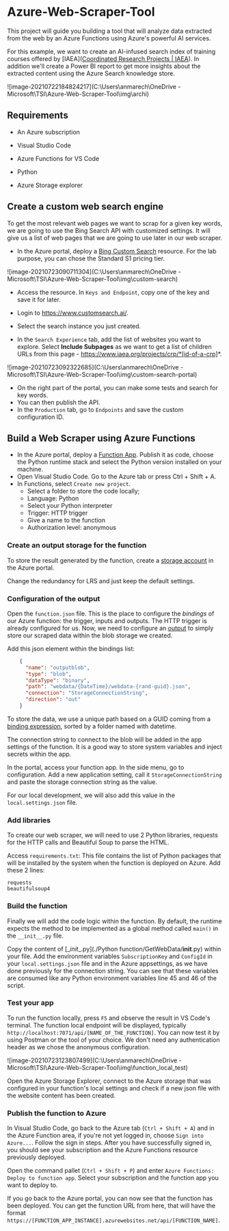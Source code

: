 # Azure-Web-Scraper-Tool
This project will guide you building a tool that will analyze data extracted from the web by an Azure Functions using Azure's powerful AI services.

For this example, we want to create an AI-infused search index of training courses offered by [IAEA]([Coordinated Research Projects | IAEA](https://www.iaea.org/projects/coordinated-research-projects)). In addition we'll create a Power BI report to get more insights about the extracted content using the Azure Search knowledge store.

![image-20210722184824217](C:\Users\anmarech\OneDrive - Microsoft\TSI\Azure-Web-Scraper-Tool\img\archi)



## Requirements

- An Azure subscription
- Visual Studio Code

- Azure Functions for VS Code
- Python
- Azure Storage explorer

## Create a custom web search engine

To get the most relevant web pages we want to scrap for a given key words, we are going to use the Bing Search API with customized settings. It will give us a list of web pages that we are going to use later in our web scraper.

- In the Azure portal, deploy a [Bing Custom Search](https://docs.microsoft.com/en-us/bing/search-apis/bing-web-search/create-bing-search-service-resource) resource. For the lab purpose, you can chose the Standard S1 pricing tier.

![image-20210723090711304](C:\Users\anmarech\OneDrive - Microsoft\TSI\Azure-Web-Scraper-Tool\img\custom-search)



- Access the resource. In `Keys and Endpoint`, copy one of the key and save it for later.

- Login to https://www.customsearch.ai/.
- Select the search instance you just created.
- In the `Search Experience` tab, add the list of websites you want to explore. Select **Include Subpages** as we want to get a list of children URLs  from this page - https://www.iaea.org/projects/crp/*[id-of-a-crp]*. 

![image-20210723092322685](C:\Users\anmarech\OneDrive - Microsoft\TSI\Azure-Web-Scraper-Tool\img\custom-search-portal)

- On the right part of the portal, you can make some tests and search for key words.
- You can then publish the API. 
- In the `Production` tab, go to `Endpoints` and save the custom configuration ID.

## Build a Web Scraper using Azure Functions

- In the Azure portal, deploy a [Function App](https://ms.portal.azure.com/#blade/Microsoft_Azure_Marketplace/GalleryItemDetailsBladeNopdl/product/%7B%22displayName%22%3A%22Function%20App%22%2C%22itemDisplayName%22%3A%22Function%20App%22%2C%22id%22%3A%22Microsoft.FunctionApp%22%2C%22bigId%22%3A%22Microsoft.FunctionApp%22%2C%22offerId%22%3A%22FunctionApp%22%2C%22publisherId%22%3A%22Microsoft%22%2C%22publisherDisplayName%22%3A%22Microsoft%22%2C%22summary%22%3A%22Write%20any%20function%20in%20minutes%20%E2%80%93%20whether%20to%20run%20a%20simple%20job%20that%20cleans%20up%20a%20database%20or%20build%20a%20more%20complex%20architecture.%20Creating%20functions%20is%20easier%20than%20ever%20before%2C%20whatever%20your%20chosen%20OS%2C%20platform%2C%20or%20development%20method.%22%2C%22longSummary%22%3A%22Write%20any%20function%20in%20minutes%20%E2%80%93%20whether%20to%20run%20a%20simple%20job%20that%20cleans%20up%20a%20database%20or%20build%20a%20more%20complex%20architecture.%20Creating%20functions%20is%20easier%20than%20ever%20before%2C%20whatever%20your%20chosen%20OS%2C%20platform%2C%20or%20development%20method.%22%2C%22description%22%3A%22Write%20any%20function%20in%20minutes%20%E2%80%93%20whether%20to%20run%20a%20simple%20job%20that%20cleans%20up%20a%20database%20or%20build%20a%20more%20complex%20architecture.%20Creating%20functions%20is%20easier%20than%20ever%20before%2C%20whatever%20your%20chosen%20OS%2C%20platform%2C%20or%20development%20method.%22%2C%22isPrivate%22%3Afalse%2C%22hasPrivateOffer%22%3Afalse%2C%22isMacc%22%3Atrue%2C%22isPreview%22%3Afalse%2C%22isByol%22%3Afalse%2C%22isCSPEnabled%22%3Atrue%2C%22isCSPSelective%22%3Afalse%2C%22isThirdParty%22%3Afalse%2C%22isReseller%22%3Afalse%2C%22hasFreeTrials%22%3Afalse%2C%22marketingMaterial%22%3A%5B%5D%2C%22version%22%3A%228.1.3%22%2C%22metadata%22%3A%7B%22leadGeneration%22%3Anull%2C%22testDrive%22%3Anull%7D%2C%22categoryIds%22%3A%5B%22azure%22%2C%22web%22%2C%22dreamSparkException%22%5D%2C%22screenshotUris%22%3A%5B%5D%2C%22links%22%3A%5B%7B%22id%22%3A%220%22%2C%22displayName%22%3A%22Documentation%22%2C%22uri%22%3A%22http%3A%2F%2Fgo.microsoft.com%2Ffwlink%2F%3FLinkID%3D747839%22%7D%2C%7B%22id%22%3A%221%22%2C%22displayName%22%3A%22Solution%20Overview%22%2C%22uri%22%3A%22http%3A%2F%2Fgo.microsoft.com%2Ffwlink%2F%3FLinkID%3D761159%22%7D%2C%7B%22id%22%3A%222%22%2C%22displayName%22%3A%22Pricing%20Details%22%2C%22uri%22%3A%22http%3A%2F%2Fgo.microsoft.com%2Ffwlink%2F%3FLinkId%3D761473%22%7D%5D%2C%22filters%22%3A%5B%5D%2C%22plans%22%3A%5B%7B%22id%22%3A%22FunctionApp%22%2C%22displayName%22%3A%22Function%20App%22%2C%22summary%22%3A%22Write%20any%20function%20in%20minutes%20%E2%80%93%20whether%20to%20run%20a%20simple%20job%20that%20cleans%20up%20a%20database%20or%20build%20a%20more%20complex%20architecture.%20Creating%20functions%20is%20easier%20than%20ever%20before%2C%20whatever%20your%20chosen%20OS%2C%20platform%2C%20or%20development%20method.%22%2C%22description%22%3A%22Write%20any%20function%20in%20minutes%20%E2%80%93%20whether%20to%20run%20a%20simple%20job%20that%20cleans%20up%20a%20database%20or%20build%20a%20more%20complex%20architecture.%20Creating%20functions%20is%20easier%20than%20ever%20before%2C%20whatever%20your%20chosen%20OS%2C%20platform%2C%20or%20development%20method.%22%2C%22restrictedAudience%22%3A%7B%7D%2C%22skuId%22%3A%22FunctionApp%22%2C%22planId%22%3A%22FunctionApp%22%2C%22legacyPlanId%22%3A%22Microsoft.FunctionApp%22%2C%22keywords%22%3A%5B%5D%2C%22type%22%3A%22None%22%2C%22leadGeneration%22%3Anull%2C%22testDrive%22%3Anull%2C%22categoryIds%22%3A%5B%22azure%22%2C%22web%22%2C%22dreamSparkException%22%5D%2C%22conversionPaths%22%3A%5B%5D%2C%22metadata%22%3A%7B%7D%2C%22uiDefinitionUri%22%3A%22https%3A%2F%2Fcatalogartifact.azureedge.net%2Fpublicartifacts%2FMicrosoft.FunctionApp-8.1.3%2FUIDefinition.json%22%2C%22artifacts%22%3A%5B%7B%22name%22%3A%22dummytemplate%22%2C%22uri%22%3A%22https%3A%2F%2Fcatalogartifact.azureedge.net%2Fpublicartifacts%2FMicrosoft.FunctionApp-8.1.3%2Fdummytemplate.json%22%2C%22type%22%3A%22Template%22%7D%5D%2C%22version%22%3A%228.1.3%22%2C%22itemName%22%3A%22FunctionApp%22%2C%22isPrivate%22%3Afalse%2C%22isHidden%22%3Afalse%2C%22hasFreeTrials%22%3Afalse%2C%22isByol%22%3Afalse%2C%22isFree%22%3Afalse%2C%22isPayg%22%3Afalse%2C%22isStopSell%22%3Afalse%2C%22cspState%22%3A%22OptIn%22%2C%22isQuantifiable%22%3Afalse%2C%22vmSecuritytype%22%3A%22None%22%2C%22stackType%22%3A%22ARM%22%7D%5D%2C%22selectedPlanId%22%3A%22FunctionApp%22%2C%22iconFileUris%22%3A%7B%22small%22%3A%22https%3A%2F%2Fcatalogartifact.azureedge.net%2Fpublicartifacts%2FMicrosoft.FunctionApp-8.1.3%2FSmall.png%22%2C%22medium%22%3A%22https%3A%2F%2Fcatalogartifact.azureedge.net%2Fpublicartifacts%2FMicrosoft.FunctionApp-8.1.3%2FMedium.png%22%2C%22large%22%3A%22https%3A%2F%2Fcatalogartifact.azureedge.net%2Fpublicartifacts%2FMicrosoft.FunctionApp-8.1.3%2FLarge.png%22%2C%22wide%22%3A%22https%3A%2F%2Fcatalogartifact.azureedge.net%2Fpublicartifacts%2FMicrosoft.FunctionApp-8.1.3%2FWide.png%22%7D%2C%22itemType%22%3A%22Single%22%2C%22hasNoProducts%22%3Atrue%2C%22hasNoPlans%22%3Afalse%2C%22privateBadgeText%22%3Anull%2C%22createBladeType%22%3A1%2C%22offerType%22%3A%22None%22%2C%22useEnterpriseContract%22%3Afalse%2C%22hasStandardContractAmendments%22%3Afalse%2C%22standardContractAmendmentsRevisionId%22%3A%2200000000-0000-0000-0000-000000000000%22%2C%22supportUri%22%3Anull%2C%22galleryItemAccess%22%3A0%2C%22privateSubscriptions%22%3A%5B%5D%2C%22isTenantPrivate%22%3Afalse%7D/id/FunctionApp/resourceGroupId//resourceGroupLocation//dontDiscardJourney/). Publish it as code, choose the Python runtime stack and select the Python version installed on your machine.
- Open Visual Studio Code. Go to the Azure tab or press Ctrl + Shift + A.
- In Functions, select `Create new project`.
  - Select a folder to store the code locally;
  - Language: Python
  -  Select your Python interpreter
  - Trigger: HTTP trigger
  - Give a name to the function
  - Authorization level: anonymous

### Create an output storage for the function

To store the result generated by the function, create a [storage account](https://ms.portal.azure.com/#create/Microsoft.StorageAccount-ARM) in the Azure portal.

Change the redundancy for LRS and just keep the default settings.

### Configuration of the output

Open the `function.json` file. This is the place to configure the *bindings* of our Azure function: the trigger, inputs and outputs. The HTTP trigger is already configured for us. Now, we need to configure an [output](https://docs.microsoft.com/en-us/azure/azure-functions/functions-bindings-storage-blob-output?tabs=python) to simply store our scraped data within the blob storage we created.

Add this json element within the bindings list: 

```json
    {
      "name": "outputblob",
      "type": "blob",
      "dataType": "binary",
      "path": "webdata/{DateTime}/webdata-{rand-guid}.json",
      "connection": "StorageConnectionString",
      "direction": "out"
    }
```

To store the data, we use a unique path based on a GUID coming from a [binding expression](https://docs.microsoft.com/en-us/azure/azure-functions/functions-bindings-expressions-patterns), sorted by a folder named with datetime. 

The connection string to connect to the blob will be added in the app settings of the function. It is a good way to store system variables and inject secrets within the app. 

In the portal, access your function app. In the side menu, go to configuration. Add a new application setting, call it `StorageConnectionString` and paste the storage connection string as the value. 

For our local development, we will also add this value in the `local.settings.json` file. 

### Add libraries

To create our web scraper, we will need to use 2 Python libraries, requests for the HTTP calls and Beautiful Soup to parse the HTML. 

Access `requirements.txt`:  This file contains the list of Python packages that will be installed by the system when the function is deployed on Azure. Add these 2 lines:

``` 
requests
beautifulsoup4
```

### Build the function

Finally we will add the code logic within the function. By default, the runtime expects the method to be implemented as a global method called `main()` in the `__init__.py` file.

Copy the content of [\__init__.py](./Python function/GetWebData/__init__.py) within your file. Add the environment variables `SubscriptionKey`  and `ConfigId` in your `local.settings.json` file and in the Azure appsettings, as we have done previously for the connection string. You can see that these variables are consumed like any Python environment variables line 45 and 46 of the script.

### Test your app

To run the function locally, press `F5` and observe the result in VS Code's terminal. The function local endpoint will be displayed, typically `http://localhost:7071/api/[NAME_OF_THE_FUNCTION]`. You can now test it by using Postman or the tool of your choice. We don't need any authentication header as we chose the anonymous configuration.

![image-20210723123807499](C:\Users\anmarech\OneDrive - Microsoft\TSI\Azure-Web-Scraper-Tool\img\function_local_test) 

Open the Azure Storage Explorer, connect to the Azure storage that was configured in your function's local settings and check if a new json file with the website content has been created.

### Publish the function to Azure 

In Visual Studio Code, go back to the Azure tab (`Ctrl + Shift + A`) and in the Azure Function area, if you're not yet logged in, choose `Sign into Azure...`. Follow the sign in steps. After you have successfully signed in, you should see your subscription and the Azure Functions resource previously deployed.

Open the command pallet (`Ctrl + Shift + P`) and enter `Azure Functions: Deploy to function app`. Select your subscription and the function app you want to deploy to. 

If you go back to the Azure portal, you can now see that the function has been deployed. You can get the function URL from here, that will have the format `https://[FUNCTION_APP_INSTANCE].azurewebsites.net/api/[FUNCTION_NAME]`.

